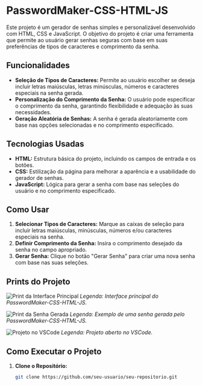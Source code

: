 # PasswordMaker-CSS-HTML-JS

Este projeto é um gerador de senhas simples e personalizável desenvolvido com HTML, CSS e JavaScript. O objetivo do projeto é criar uma ferramenta que permite ao usuário gerar senhas seguras com base em suas preferências de tipos de caracteres e comprimento da senha.

## Funcionalidades

- **Seleção de Tipos de Caracteres:** Permite ao usuário escolher se deseja incluir letras maiúsculas, letras minúsculas, números e caracteres especiais na senha gerada.
- **Personalização do Comprimento da Senha:** O usuário pode especificar o comprimento da senha, garantindo flexibilidade e adequação às suas necessidades.
- **Geração Aleatória de Senhas:** A senha é gerada aleatoriamente com base nas opções selecionadas e no comprimento especificado.

## Tecnologias Usadas

- **HTML:** Estrutura básica do projeto, incluindo os campos de entrada e os botões.
- **CSS:** Estilização da página para melhorar a aparência e a usabilidade do gerador de senhas.
- **JavaScript:** Lógica para gerar a senha com base nas seleções do usuário e no comprimento especificado.

## Como Usar

1. **Selecionar Tipos de Caracteres:** Marque as caixas de seleção para incluir letras maiúsculas, minúsculas, números e/ou caracteres especiais na senha.
2. **Definir Comprimento da Senha:** Insira o comprimento desejado da senha no campo apropriado.
3. **Gerar Senha:** Clique no botão "Gerar Senha" para criar uma nova senha com base nas suas seleções.

## Prints do Projeto

![Print da Interface Principal](https://github.com/user-attachments/assets/46a5af21-ae99-4f14-8261-f60edfd05047)
*Legenda: Interface principal do PasswordMaker-CSS-HTML-JS.*

![Print da Senha Gerada](https://github.com/user-attachments/assets/3bd76b2d-46e4-4620-8837-e0742953ba8c)
*Legenda: Exemplo de uma senha gerada pelo PasswordMaker-CSS-HTML-JS.*

![Projeto no VSCode](https://github.com/user-attachments/assets/7e908d7e-ca19-468e-845f-7c33e020aadf)
*Legenda: Projeto aberto no VSCode.*

## Como Executar o Projeto

1. **Clone o Repositório:**
   ```bash
   git clone https://github.com/seu-usuario/seu-repositorio.git
